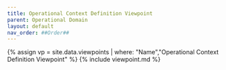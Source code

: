 ```yaml
---
title: Operational Context Definition Viewpoint
parent: Operational Domain
layout: default
nav_order: ##Order##
---
```

{% assign vp = site.data.viewpoints | where: "Name","Operational Context Definition Viewpoint" %}
{% include viewpoint.md %}
